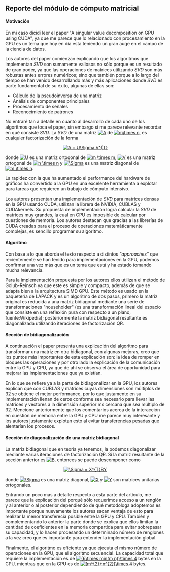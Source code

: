 ## Reporte del módulo de cómputo matricial

#### Motivación
En mi caso dicidí leer el paper "A singular value decomposition on GPU using CUDA", ya que me parece que lo relacionado con procesamiento en la GPU es un tema que hoy en día esta teniendo un gran auge en el campo de la ciencia de datos.

Los autores del paper comienzan explicando que los algoritmos que implementan *SVD* son sumamente valiosos no sólo porque es un resultado de gran poder, ya que las operaciones de matrices utilizando *SVD* son más robustas antes errores numéricos; sino que también porque a lo largo del tiempo se han venido desarrollando más y más aplicaciones donde *SVD* es parte fundamental de su éxito, algunas de ellas son:

- Cálculo de la pseudoinversa de una matriz
- Análisis de componentes principales
- Procesamiento de señales
- Reconocimiento de patrones

No entraré tan a detalle en cuanto al desarrollo de cada uno de los algoritmos que toca el paper, sin embargo sí me parece relevante recordar en qué consiste *SVD*. La *SVD* de una matriz <a href="https://www.codecogs.com/eqnedit.php?latex=A" target="_blank"><img src="https://latex.codecogs.com/gif.latex?A" title="A" /></a> de <a href="https://www.codecogs.com/eqnedit.php?latex=m\times&space;n" target="_blank"><img src="https://latex.codecogs.com/gif.latex?m\times&space;n" title="m\times n" /></a>, es cualquier factorización  de la forma

<p align="center">
<a href="https://www.codecogs.com/eqnedit.php?latex=A&space;=&space;U\Sigma&space;V^{T}" target="_blank"><img src="https://latex.codecogs.com/gif.latex?A&space;=&space;U\Sigma&space;V^{T}" title="A = U\Sigma V^{T}" /></a>
</p>

donde <a href="https://www.codecogs.com/eqnedit.php?latex=U" target="_blank"><img src="https://latex.codecogs.com/gif.latex?U" title="U" /></a> es una matriz ortogonal de <a href="https://www.codecogs.com/eqnedit.php?latex=m&space;\times&space;m" target="_blank"><img src="https://latex.codecogs.com/gif.latex?m&space;\times&space;m" title="m \times m" /></a>, <a href="https://www.codecogs.com/eqnedit.php?latex=V" target="_blank"><img src="https://latex.codecogs.com/gif.latex?V" title="V" /></a> es una matriz ortogonal de <a href="https://www.codecogs.com/eqnedit.php?latex=n&space;\times&space;n" target="_blank"><img src="https://latex.codecogs.com/gif.latex?n&space;\times&space;n" title="n \times n" /></a> y <a href="https://www.codecogs.com/eqnedit.php?latex=\Sigma" target="_blank"><img src="https://latex.codecogs.com/gif.latex?\Sigma" title="\Sigma" /></a> es una matriz diagonal de <a href="https://www.codecogs.com/eqnedit.php?latex=m&space;\times&space;n" target="_blank"><img src="https://latex.codecogs.com/gif.latex?m&space;\times&space;n" title="m \times n" /></a>.

La rapidez con la que ha aumentado el performance del hardware de gráficos ha convertido a la GPU en una excelente herramienta a explotar para tareas que requieren un trabajo de cómputo intensivo.

Los autores presentan una implementación de *SVD* para matrices densas en la GPU usando CUDA, utilizan la librera de NVIDIA, CUBLAS y CUDAkernels. Su propuesta de implementación logra calcular la *SVD* de matrices muy grandes, la cual en CPU es imposible de calcular por cuestiones de memoria. Los autores destacan que gracias a las librerías de CUDA creadas para el proceso de operaciones matemáticamente complejas, es sencillo programar su algoritmo.

#### Algoritmo

Con base a lo que aborda el texto respecto a distintos *"approaches"* que recientemente se han tenido para implementaciones en la GPU, podemos confirmar una vez más que es un tema que está y ha estado tomando mucha relevancia.

Para la implementación propuesta por los autores ellos utilizan el método de Golub-Reinsch ya que este es simple y compacto, además de que se adapta bien a la arquitectura SIMD GPU. Este método es usado en la paquetería de LAPACK y es un algoritmo de dos pasos, primero la matriz original es reducida a una matriz bidiagonal mediante una serie de transformaciones "householder" (es una transformación lineal del espacio que consiste en una reflexión pura con respecto a un plano, fuente:Wikipedia); posteriormente la matriz bidiagonal resultante es diagonalizada utilizando iteraciones de factorización QR.

#### Sección de bidiagonalización

A continuación el paper presenta una explicación del algoritmo para transformar una matriz en otra bidiagonal, con algunas mejoras, creo que los puntos más importantes de esta explicación son: la idea de romper en bloques las operaciones y por otro lado la explicación de la comunicación entre la GPU y CPU, ya que de ahí se observa el área de oportunidad para mejorar las implementaciones que ya existían.

En lo que se refiere ya a la parte de bidiagonalizar en la GPU, los autores explican que con CUBLAS y matrices cuyas dimensiones son múltiplos de 32 se obtiene el mejor performance, por lo que justamente en su implementación llenan de ceros conforme sea necesario para llevar las matrices y vectores a la dimensión superior ms cercana que sea múltiplo de 32. Mencione anteriormente que los comentarios acerca de la interacción en cuestión de memoria entre la GPU y CPU me parece muy interesante y los autores justamente explotan esto al evitar transferencias pesadas que alentarían los procesos.

#### Sección de diagonalización de una matriz bidiagonal

La matriz bidiagonal que en teoría ya tenemos, la podemos diagonalizar mediante varias iteraciones de factorización QR. Si la matriz resultante de la sección anterior es <a href="https://www.codecogs.com/eqnedit.php?latex=B" target="_blank"><img src="https://latex.codecogs.com/gif.latex?B" title="B" /></a>, entonces se puede descomponer como

<p align="center">
<a href="https://www.codecogs.com/eqnedit.php?latex=\Sigma&space;=&space;X^{T}BY" target="_blank"><img src="https://latex.codecogs.com/gif.latex?\Sigma&space;=&space;X^{T}BY" title="\Sigma = X^{T}BY" /></a>
</p>

donde <a href="https://www.codecogs.com/eqnedit.php?latex=\Sigma" target="_blank"><img src="https://latex.codecogs.com/gif.latex?\Sigma" title="\Sigma" /></a> es una matriz diagonal, <a href="https://www.codecogs.com/eqnedit.php?latex=X" target="_blank"><img src="https://latex.codecogs.com/gif.latex?X" title="X" /></a> y <a href="https://www.codecogs.com/eqnedit.php?latex=Y" target="_blank"><img src="https://latex.codecogs.com/gif.latex?Y" title="Y" /></a> son matrices unitarias ortogonales.

Entrando un poco más a detalle respecto a esta parte del artículo, me parece que la explicación del porqué sólo requerimos acceso a un renglón y al anterior o al posterior dependiendo de qué metodologa adoptemos es importante porque nuevamente los autores sacan ventaja de esto para realizar la menor transferecia posible entre la GPU y CPU. También y complementando lo anterior la parte donde se explica que ellos limitan la cantidad de coeficientes en la memoria compartida para evitar sobrepasar su capacidad, y lo hacen procesando un determinado número de renglones a la vez creo que es importante para entender la implementación global.

Finalmente, el algoritmo es eficiente ya que ejecuta el mismo número de operaciones en la GPU, que el algoritmo secuencial. La capacidad total que requiere la implementación es de <a href="https://www.codecogs.com/eqnedit.php?latex=(6\times&space;min(m,n))\times&space;4" target="_blank"><img src="https://latex.codecogs.com/gif.latex?(6\times&space;min(m,n))\times&space;4" title="(6\times min(m,n))\times 4" /></a> bytes en la CPU, mientras que en la GPU es de <a href="https://www.codecogs.com/eqnedit.php?latex=(m^{2}&plus;n^{2})\times&space;4" target="_blank"><img src="https://latex.codecogs.com/gif.latex?(m^{2}&plus;n^{2})\times&space;4" title="(m^{2}+n^{2})\times 4" /></a> bytes.






